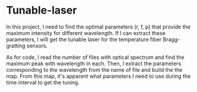 # Tunable-laser
In this project, I need to find the optimal parameters (r, f, p) that provide the maximum intensity for different wavelength. If I can extract these parameters, I will get the tunable laser for the temperature fiber Bragg-gratting sensors.

As for code, I read the number of files with optical spectrum and find the maximum peak with wavelength in each. Then, I extract the parameters corresponding to the wavelength from the name of file and build the the map. From this map, it's apparent what parameters I need to use during the time interval to get the tuning.
